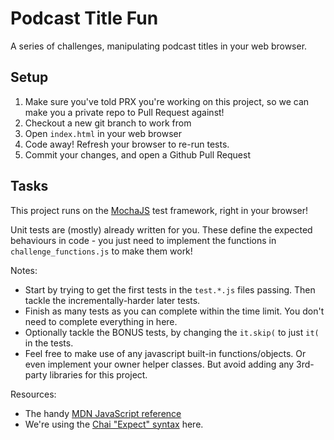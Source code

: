 # Podcast Title Fun

A series of challenges, manipulating podcast titles in your web browser.

## Setup

1. Make sure you've told PRX you're working on this project, so we can make you
   a private repo to Pull Request against!
2. Checkout a new git branch to work from
3. Open `index.html` in your web browser
4. Code away! Refresh your browser to re-run tests.
5. Commit your changes, and open a Github Pull Request

## Tasks

This project runs on the [MochaJS](https://mochajs.org/#running-mocha-in-the-browser)
test framework, right in your browser!

Unit tests are (mostly) already written for you. These define the expected behaviours
in code - you just need to implement the functions in `challenge_functions.js` to
make them work!

Notes:

- Start by trying to get the first tests in the `test.*.js` files passing. Then
  tackle the incrementally-harder later tests.
- Finish as many tests as you can complete within the time limit. You don't need to
  complete everything in here.
- Optionally tackle the BONUS tests, by changing the `it.skip(` to just `it(` in the tests.
- Feel free to make use of any javascript built-in functions/objects. Or even implement your
  owner helper classes. But avoid adding any 3rd-party libraries for this project.

Resources:

- The handy [MDN JavaScript reference](https://developer.mozilla.org/en-US/docs/Web/JavaScript/Reference)
- We're using the [Chai "Expect" syntax](https://www.chaijs.com/guide/styles/#expect) here.
